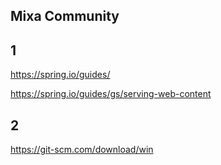 ## Mixa Community

## 1
https://spring.io/guides/

https://spring.io/guides/gs/serving-web-content

## 2
https://git-scm.com/download/win